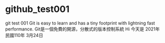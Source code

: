 # github_test001
 git test 001
 Git is easy to learn and has a tiny footprint with lightning fast performance.
 Git是一個免費的開源，分散式的版本控制系統
 Hi 今天是 2021年 民國110年 3月24日
